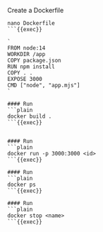 Create a Dockerfile
```plain
nano Dockerfile
```{{exec}}

`
FROM node:14
WORKDIR /app
COPY package.json
RUN npm install
COPY . .
EXPOSE 3000
CMD ["node", "app.mjs"]
`

#### Run
```plain
docker build .
```{{exec}}


#### Run
```plain
docker run -p 3000:3000 <id>
```{{exec}}

#### Run
```plain
docker ps
```{{exec}}

#### Run
```plain
docker stop <name>
```{{exec}}

